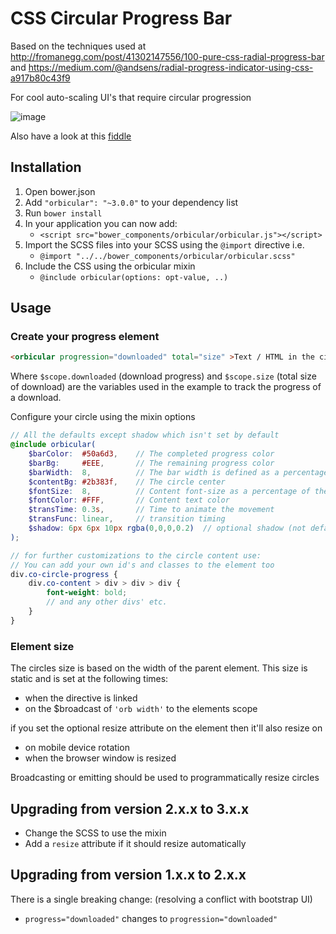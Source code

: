 # CSS Circular Progress Bar

Based on the techniques used at http://fromanegg.com/post/41302147556/100-pure-css-radial-progress-bar and https://medium.com/@andsens/radial-progress-indicator-using-css-a917b80c43f9

For cool auto-scaling UI's that require circular progression

![image](https://cloud.githubusercontent.com/assets/368013/2675921/6a099290-c127-11e3-9643-29a8b7ec6a9d.png)

Also have a look at this [fiddle](http://jsfiddle.net/jD74M/7/)


## Installation

1. Open bower.json
2. Add `"orbicular": "~3.0.0"` to your dependency list
3. Run `bower install`
4. In your application you can now add:
   * `<script src="bower_components/orbicular/orbicular.js"></script>`
5. Import the SCSS files into your SCSS using the `@import` directive i.e.
   * `@import "../../bower_components/orbicular/orbicular.scss"`
6. Include the CSS using the orbicular mixin
   * `@include orbicular(options: opt-value, ..)`


## Usage

### Create your progress element

```html
<orbicular progression="downloaded" total="size" >Text / HTML in the circle</orbicular>
```

Where `$scope.downloaded` (download progress) and `$scope.size` (total size of download) are the variables used in the example to track the progress of a download.


Configure your circle using the mixin options

```scss
// All the defaults except shadow which isn't set by default
@include orbicular(
    $barColor:  #50a6d3,    // The completed progress color
    $barBg:     #EEE,       // The remaining progress color
    $barWidth:  8,          // The bar width is defined as a percentage of the width of the circle
    $contentBg: #2b383f,    // The circle center
    $fontSize:  8,          // Content font-size as a percentage of the circle size
    $fontColor: #FFF,       // Content text color
    $transTime: 0.3s,       // Time to animate the movement
    $transFunc: linear,     // transition timing
    $shadow: 6px 6px 10px rgba(0,0,0,0.2)  // optional shadow (not default)
);

// for further customizations to the circle content use:
// You can add your own id's and classes to the element too
div.co-circle-progress {
    div.co-content > div > div > div {
        font-weight: bold;
        // and any other divs' etc.
    }
}
```


### Element size

The circles size is based on the width of the parent element.
This size is static and is set at the following times:

* when the directive is linked
* on the $broadcast of `'orb width'` to the elements scope

if you set the optional resize attribute on the element then it'll also resize on

* on mobile device rotation
* when the browser window is resized

Broadcasting or emitting should be used to programmatically resize circles


## Upgrading from version 2.x.x to 3.x.x

* Change the SCSS to use the mixin
* Add a `resize` attribute if it should resize automatically

## Upgrading from version 1.x.x to 2.x.x

There is a single breaking change: (resolving a conflict with bootstrap UI)

* `progress="downloaded"` changes to `progression="downloaded"`
